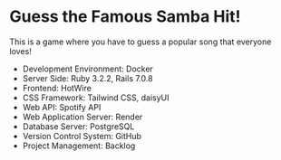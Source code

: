# Guess the Famous Samba Hit!

This is a game where you have to guess a popular song that everyone loves!

* Development Environment: Docker
* Server Side: Ruby 3.2.2, Rails 7.0.8
* Frontend: HotWire
* CSS Framework: Tailwind CSS, daisyUI
* Web API: Spotify API
* Web Application Server: Render
* Database Server: PostgreSQL
* Version Control System: GitHub
* Project Management: Backlog
